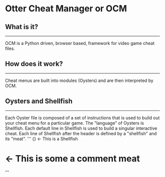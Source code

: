 # Otter Cheat Manager or OCM

## What is it?
***

OCM is a Python driven, browser based, framework for video game cheat files.

## How does it work?
***
Cheat menus are built into modules (Oysters) and are then interpreted by OCM.

## Oysters and Shellfish
***
Each Oyster file is composed of a set of instructions that is used to build out your cheat menu for a particular game. The "language" of Oysters is Shellfish. Each default line in Shellfish is used to build a singular interactive cheat. Each line of Shellfish after the header is defined by a "shellfish" and its "meat".
'''
{} <- This is a Shellfish
# <- This is some a comment meat
'''
